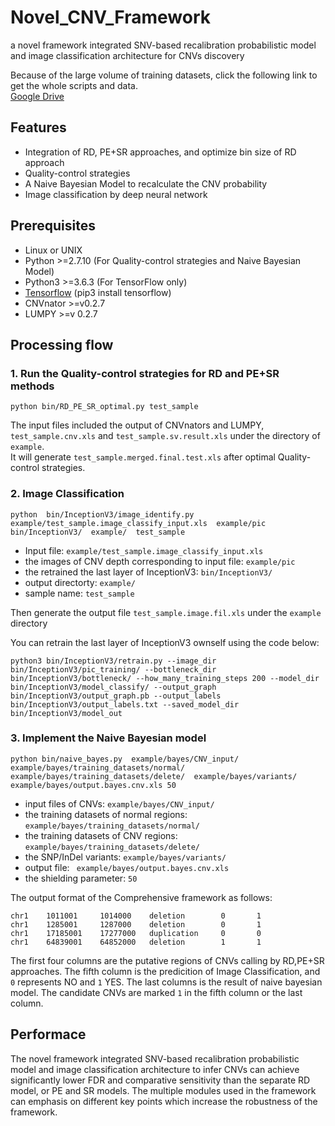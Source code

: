# Novel_CNV_Framework
a novel framework integrated SNV-based recalibration probabilistic model and image classification architecture for CNVs discovery

Because of the large volume of training datasets, click the following link to get the whole scripts and data.  
[Google Drive](https://drive.google.com/file/d/16-QvI2g-TIMFEPOf3VCjGRr3Hujl-Rcz/view?usp=sharing)

## Features
* Integration of RD, PE+SR approaches, and optimize bin size of RD approach
* Quality-control strategies
* A Naive Bayesian Model to recalculate the CNV probability 
* Image classification by deep neural network

## Prerequisites
* Linux or UNIX
* Python >=2.7.10 (For Quality-control strategies and Naive Bayesian Model)
* Python3 >=3.6.3 (For TensorFlow only)
* [Tensorflow](https://tensorflow.google.cn/install) (pip3 install tensorflow)
* CNVnator >=v0.2.7
* LUMPY >=v 0.2.7
 
## Processing flow
### 1. Run the Quality-control strategies for RD and PE+SR methods
```
python bin/RD_PE_SR_optimal.py test_sample
```
The input files included the output of CNVnators and LUMPY, `test_sample.cnv.xls` and `test_sample.sv.result.xls` under the directory of `example`.  
It will generate `test_sample.merged.final.test.xls` after optimal Quality-control strategies.
 
### 2. Image Classification
```
python  bin/InceptionV3/image_identify.py  example/test_sample.image_classify_input.xls  example/pic  bin/InceptionV3/  example/  test_sample
```
* Input file: `example/test_sample.image_classify_input.xls`  
* the images of CNV depth corresponding to input file: `example/pic`  
* the retrained the last layer of InceptionV3: `bin/InceptionV3/`  
* output directorty: `example/`  
* sample name: `test_sample`  

Then generate the output file `test_sample.image.fil.xls` under the `example` directory
  
You can retrain the last layer of InceptionV3 ownself using the code below:
```
python3 bin/InceptionV3/retrain.py --image_dir bin/InceptionV3/pic_training/ --bottleneck_dir bin/InceptionV3/bottleneck/ --how_many_training_steps 200 --model_dir bin/InceptionV3/model_classify/ --output_graph bin/InceptionV3/output_graph.pb --output_labels bin/InceptionV3/output_labels.txt --saved_model_dir bin/InceptionV3/model_out
  ```
  
### 3. Implement the Naive Bayesian model
```
python bin/naive_bayes.py  example/bayes/CNV_input/  example/bayes/training_datasets/normal/  example/bayes/training_datasets/delete/  example/bayes/variants/  example/bayes/output.bayes.cnv.xls 50
```
* input files of CNVs: `example/bayes/CNV_input/`  
* the training datasets of normal regions: `example/bayes/training_datasets/normal/`  
* the training datasets of CNV regions: `example/bayes/training_datasets/delete/`  
* the SNP/InDel variants: `example/bayes/variants/`  
* output file: ` example/bayes/output.bayes.cnv.xls`  
* the shielding parameter: `50`

The output format of the Comprehensive framework as follows:
```
chr1    1011001     1014000    deletion        0       1
chr1    1285001     1287000    deletion        0       1
chr1    17185001    17277000   duplication     0       0
chr1    64839001    64852000   deletion        1       1
```
The first four columns are the putative regions of CNVs calling by RD,PE+SR approaches. The fifth column is the predicition of Image Classification, and `0` represents NO and `1` YES. The last columns is the result of naive bayesian model. The candidate CNVs are marked `1` in the fifth column or the last column.


## Performace
The novel framework integrated SNV-based recalibration probabilistic model and image classification architecture to infer CNVs can achieve significantly lower FDR and comparative sensitivity than the separate RD model, or PE and SR models. The multiple modules used in the framework can emphasis on different key points which increase the robustness of the framework.



